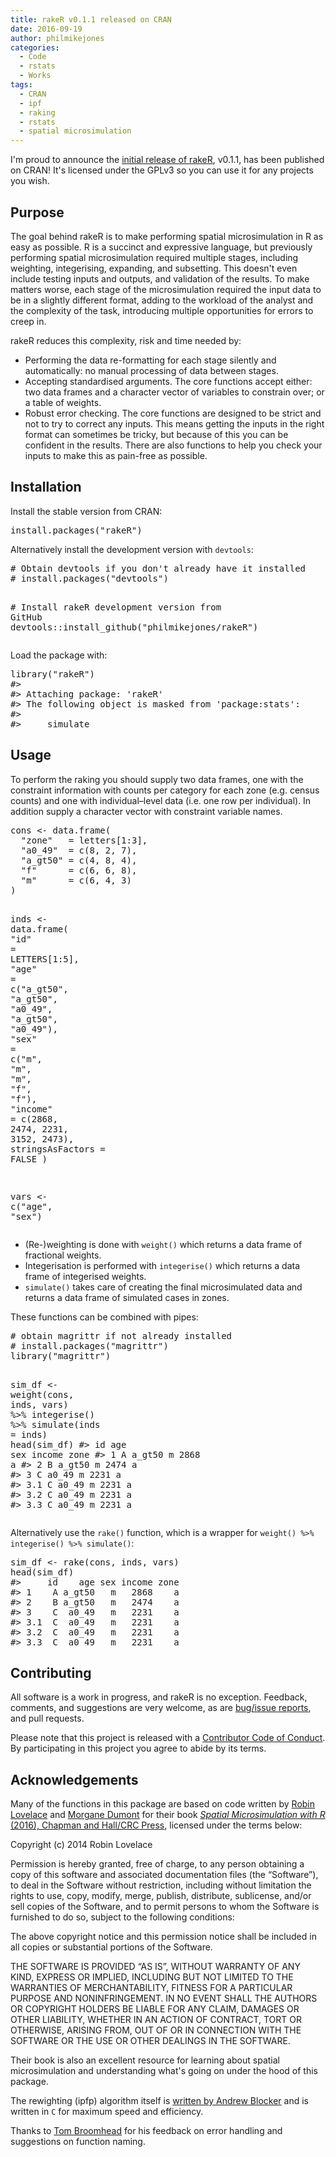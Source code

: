 ```yaml
---
title: rakeR v0.1.1 released on CRAN
date: 2016-09-19
author: philmikejones
categories:
  - Code
  - rstats
  - Works
tags:
  - CRAN
  - ipf
  - raking
  - rstats
  - spatial microsimulation
---
```


I'm proud to announce the [initial release of rakeR](https://cran.r-project.org/package=rakeR), v0.1.1, has been published on CRAN! It's licensed under the GPLv3 so you can use it for any projects you wish.

## Purpose

The goal behind rakeR is to make performing spatial microsimulation in R as easy as possible. R is a succinct and expressive language, but previously performing spatial microsimulation required multiple stages, including weighting, integerising, expanding, and subsetting. This doesn't even include testing inputs and outputs, and validation of the results. To make matters worse, each stage of the microsimulation required the input data to be in a slightly different format, adding to the workload of the analyst and the complexity of the task, introducing multiple opportunities for errors to creep in.

rakeR reduces this complexity, risk and time needed by:

- Performing the data re-formatting for each stage silently and automatically: no manual processing of data between stages.
- Accepting standardised arguments. The core functions accept either: two data frames and a character vector of variables to constrain over; or a table of weights.
- Robust error checking. The core functions are designed to be strict and not to try to correct any inputs. This means getting the inputs in the right format can sometimes be tricky, but because of this you can be confident in the results. There are also functions to help you check your inputs to make this as pain-free as possible.

## Installation

Install the stable version from CRAN:

<pre>i<span class="pl-c">nstall.packages("rakeR")</span></pre>

Alternatively install the development version with `devtools`:

<div class="highlight highlight-source-r">
  <pre><span class="pl-c"># Obtain devtools if you don't already have it installed</span>
<span class="pl-c"># install.packages("devtools")</span>

<span class="pl-c"># Install rakeR development version from GitHub</span>
<span class="pl-e">devtools</span><span class="pl-k">::</span>install_github(<span class="pl-s"><span class="pl-pds">"</span>philmikejones/rakeR<span class="pl-pds">"</span></span>)</pre>
</div>

Load the package with:

<div class="highlight highlight-source-r">
  <pre>library(<span class="pl-s"><span class="pl-pds">"</span>rakeR<span class="pl-pds">"</span></span>)
<span class="pl-c">#&gt; </span>
<span class="pl-c">#&gt; Attaching package: 'rakeR'</span>
<span class="pl-c">#&gt; The following object is masked from 'package:stats':</span>
<span class="pl-c">#&gt; </span>
<span class="pl-c">#&gt;     simulate</span></pre>
</div>

## Usage

To perform the raking you should supply two data frames, one with the constraint information with counts per category for each zone (e.g. census counts) and one with individual&#8211;level data (i.e. one row per individual). In addition supply a character vector with constraint variable names.

<div class="highlight highlight-source-r">
  <pre><span class="pl-smi">cons</span> <span class="pl-k">&lt;-</span> <span class="pl-k">data.frame</span>(
  <span class="pl-s"><span class="pl-pds">"</span>zone<span class="pl-pds">"</span></span>   <span class="pl-k">=</span> <span class="pl-c1">letters</span>[<span class="pl-c1">1</span><span class="pl-k">:</span><span class="pl-c1">3</span>],
  <span class="pl-s"><span class="pl-pds">"</span>a0_49<span class="pl-pds">"</span></span>  <span class="pl-k">=</span> c(<span class="pl-c1">8</span>, <span class="pl-c1">2</span>, <span class="pl-c1">7</span>),
  <span class="pl-s"><span class="pl-pds">"</span>a_gt50<span class="pl-pds">"</span></span> <span class="pl-k">=</span> c(<span class="pl-c1">4</span>, <span class="pl-c1">8</span>, <span class="pl-c1">4</span>),
  <span class="pl-s"><span class="pl-pds">"</span>f<span class="pl-pds">"</span></span>      <span class="pl-k">=</span> c(<span class="pl-c1">6</span>, <span class="pl-c1">6</span>, <span class="pl-c1">8</span>),
  <span class="pl-s"><span class="pl-pds">"</span>m<span class="pl-pds">"</span></span>      <span class="pl-k">=</span> c(<span class="pl-c1">6</span>, <span class="pl-c1">4</span>, <span class="pl-c1">3</span>)
)

<span class="pl-smi">inds</span> <span class="pl-k">&lt;-</span> <span class="pl-k">data.frame</span>(
  <span class="pl-s"><span class="pl-pds">"</span>id<span class="pl-pds">"</span></span>     <span class="pl-k">=</span> <span class="pl-c1">LETTERS</span>[<span class="pl-c1">1</span><span class="pl-k">:</span><span class="pl-c1">5</span>],
  <span class="pl-s"><span class="pl-pds">"</span>age<span class="pl-pds">"</span></span>    <span class="pl-k">=</span> c(<span class="pl-s"><span class="pl-pds">"</span>a_gt50<span class="pl-pds">"</span></span>, <span class="pl-s"><span class="pl-pds">"</span>a_gt50<span class="pl-pds">"</span></span>, <span class="pl-s"><span class="pl-pds">"</span>a0_49<span class="pl-pds">"</span></span>, <span class="pl-s"><span class="pl-pds">"</span>a_gt50<span class="pl-pds">"</span></span>, <span class="pl-s"><span class="pl-pds">"</span>a0_49<span class="pl-pds">"</span></span>),
  <span class="pl-s"><span class="pl-pds">"</span>sex<span class="pl-pds">"</span></span>    <span class="pl-k">=</span> c(<span class="pl-s"><span class="pl-pds">"</span>m<span class="pl-pds">"</span></span>, <span class="pl-s"><span class="pl-pds">"</span>m<span class="pl-pds">"</span></span>, <span class="pl-s"><span class="pl-pds">"</span>m<span class="pl-pds">"</span></span>, <span class="pl-s"><span class="pl-pds">"</span>f<span class="pl-pds">"</span></span>, <span class="pl-s"><span class="pl-pds">"</span>f<span class="pl-pds">"</span></span>),
  <span class="pl-s"><span class="pl-pds">"</span>income<span class="pl-pds">"</span></span> <span class="pl-k">=</span> c(<span class="pl-c1">2868</span>, <span class="pl-c1">2474</span>, <span class="pl-c1">2231</span>, <span class="pl-c1">3152</span>, <span class="pl-c1">2473</span>),
  <span class="pl-v">stringsAsFactors</span> <span class="pl-k">=</span> <span class="pl-c1">FALSE</span>
)

<span class="pl-smi">vars</span> <span class="pl-k">&lt;-</span> c(<span class="pl-s"><span class="pl-pds">"</span>age<span class="pl-pds">"</span></span>, <span class="pl-s"><span class="pl-pds">"</span>sex<span class="pl-pds">"</span></span>)</pre>
</div>

- (Re-)weighting is done with `weight()` which returns a data frame of fractional weights.
- Integerisation is performed with `integerise()` which returns a data frame of integerised weights.
- `simulate()` takes care of creating the final microsimulated data and returns a data frame of simulated cases in zones.

These functions can be combined with pipes:

<div class="highlight highlight-source-r">
  <pre><span class="pl-c"># obtain magrittr if not already installed</span>
<span class="pl-c"># install.packages("magrittr")</span>
library(<span class="pl-s"><span class="pl-pds">"</span>magrittr<span class="pl-pds">"</span></span>)

<span class="pl-smi">sim_df</span> <span class="pl-k">&lt;-</span> weight(<span class="pl-smi">cons</span>, <span class="pl-smi">inds</span>, <span class="pl-smi">vars</span>) %<span class="pl-k">&gt;</span>% integerise() %<span class="pl-k">&gt;</span>% simulate(<span class="pl-v">inds</span> <span class="pl-k">=</span> <span class="pl-smi">inds</span>)
head(<span class="pl-smi">sim_df</span>)
<span class="pl-c">#&gt;     id    age sex income zone</span>
<span class="pl-c">#&gt; 1    A a_gt50   m   2868    a</span>
<span class="pl-c">#&gt; 2    B a_gt50   m   2474    a</span>
<span class="pl-c">#&gt; 3    C  a0_49   m   2231    a</span>
<span class="pl-c">#&gt; 3.1  C  a0_49   m   2231    a</span>
<span class="pl-c">#&gt; 3.2  C  a0_49   m   2231    a</span>
<span class="pl-c">#&gt; 3.3  C  a0_49   m   2231    a</span></pre>
</div>

Alternatively use the `rake()` function, which is a wrapper for `weight() %>% integerise() %>% simulate()`:

<div class="highlight highlight-source-r">
  <pre><span class="pl-smi">sim_df</span> <span class="pl-k">&lt;-</span> rake(<span class="pl-smi">cons</span>, <span class="pl-smi">inds</span>, <span class="pl-smi">vars</span>)
head(<span class="pl-smi">sim_df</span>)
<span class="pl-c">#&gt;     id    age sex income zone</span>
<span class="pl-c">#&gt; 1    A a_gt50   m   2868    a</span>
<span class="pl-c">#&gt; 2    B a_gt50   m   2474    a</span>
<span class="pl-c">#&gt; 3    C  a0_49   m   2231    a</span>
<span class="pl-c">#&gt; 3.1  C  a0_49   m   2231    a</span>
<span class="pl-c">#&gt; 3.2  C  a0_49   m   2231    a</span>
<span class="pl-c">#&gt; 3.3  C  a0_49   m   2231    a</span></pre>
</div>

## Contributing

All software is a work in progress, and rakeR is no exception. Feedback, comments, and suggestions are very welcome, as are [bug/issue reports](https://github.com/philmikejones/rakeR/issues), and pull requests.

Please note that this project is released with a [Contributor Code of Conduct](https://github.com/philmikejones/rakeR/blob/master/CONDUCT.md). By participating in this project you agree to abide by its terms.

## Acknowledgements

Many of the functions in this package are based on code written by [Robin Lovelace](https://github.com/Robinlovelace) and [Morgane Dumont](https://github.com/modumont) for their book [_Spatial Microsimulation with R_ (2016), Chapman and Hall/CRC Press](https://www.crcpress.com/Spatial-Microsimulation-with-R/Lovelace-Dumont/p/book/9781498711548), licensed under the terms below:

Copyright (c) 2014 Robin Lovelace

Permission is hereby granted, free of charge, to any person obtaining a copy of this software and associated documentation files (the &#8220;Software&#8221;), to deal in the Software without restriction, including without limitation the rights to use, copy, modify, merge, publish, distribute, sublicense, and/or sell copies of the Software, and to permit persons to whom the Software is furnished to do so, subject to the following conditions:

The above copyright notice and this permission notice shall be included in all copies or substantial portions of the Software.

THE SOFTWARE IS PROVIDED &#8220;AS IS&#8221;, WITHOUT WARRANTY OF ANY KIND, EXPRESS OR IMPLIED, INCLUDING BUT NOT LIMITED TO THE WARRANTIES OF MERCHANTABILITY, FITNESS FOR A PARTICULAR PURPOSE AND NONINFRINGEMENT. IN NO EVENT SHALL THE AUTHORS OR COPYRIGHT HOLDERS BE LIABLE FOR ANY CLAIM, DAMAGES OR OTHER LIABILITY, WHETHER IN AN ACTION OF CONTRACT, TORT OR OTHERWISE, ARISING FROM, OUT OF OR IN CONNECTION WITH THE SOFTWARE OR THE USE OR OTHER DEALINGS IN THE SOFTWARE.

Their book is also an excellent resource for learning about spatial microsimulation and understanding what's going on under the hood of this package.

The rewighting (ipfp) algorithm itself is [written by Andrew Blocker](https://github.com/awblocker/ipfp) and is written in `C` for maximum speed and efficiency.

Thanks to [Tom Broomhead](http://mhs.group.shef.ac.uk/members/tom-broomhead/) for his feedback on error handling and suggestions on function naming.
